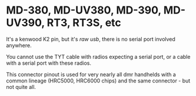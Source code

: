 # MD-380, MD-UV380, MD-390, MD-UV390, RT3, RT3S, etc

It's a kenwood K2 pin, but it's _raw usb_, there is no serial port involved anywhere.

You cannot use the TYT cable with radios expecting a serial port, or a cable with a serial port with these radios.

This connector pinout is used for very nearly all dmr handhelds with a
common lineage (HRC5000, HRC6000 chips) and the same connector - but not quite all.
